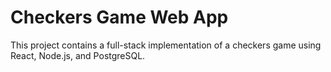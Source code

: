 # Checkers Game Web App

This project contains a full-stack implementation of a checkers game using React, Node.js, and PostgreSQL.